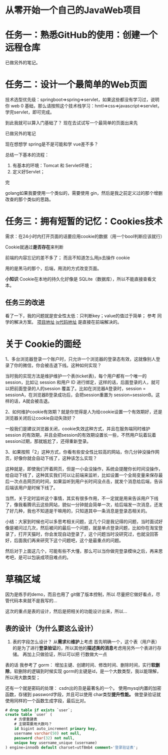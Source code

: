 # 从零开始一个自己的JavaWeb项目
# 任务一：熟悉GitHub的使用：创建一个远程仓库
已做另外的笔记。
# 任务二：设计一个最简单的Web页面
技术选型优先级：springboot=>spring=>servlet，如果这些都没有学习过，说明你 web 0 基础，那么请按照这个技术栈学习：hmtl=>css=>javascript=>servlet，学完servlet，即可完成。

到此我就可以算入门基础了？
现在去试试写一个最简单的页面出来先

已做另外的笔记

现在想想学 spring是不是可能和学 vue差不多？

总结一下基本的流程：
1. 有基本的环境：Tomcat 和 Servlet环境；
1. 定义好Servlet；

完

golang如果我要使用一个类似的，需要使用 gin，然后是我之前定义过的那个增删改查的那个类似的思路。

# 任务三：拥有短暂的记忆：Cookies技术
需求：在24小时内打开页面的话要应用cookie的数据（用一个bool判断应该就行）

Cookie就通过**是否存在**来判断

前端的内容忘记的差不多了；
而且不知道怎么用js去操作 cookie

用的是黑马的那个，后端，用流的方式改变页面。

**小知识**
Cookie在本地的持久化好像是 SQLite（数据库），所以不能直接查看文本。

## 任务三的改进
看了一下，我的问题就是安全性太低：只判断key；value的值过于简单；
参考 同学的解决方案。
[项目地址](https://github.com/jiangyklala/FromZerotoExpert/tree/dev)
[js代码地址](https://github.com/jiangyklala/FromZerotoExpert/blob/dev/src/main/resources/static/js/welcome.js)
是直接在前端解决的。

# 关于 Cookie的面经
1、多台浏览器登录一个账户时，只允许一个浏览器的登录态有效，这就像别人登录了你的微信，你会被击退下线。这种如何实现？

当时我的实现方法是维护维护一个表(ticket表)，每个用户都有一个唯一的 session，比如让 session 和用户 ID 进行绑定，这样的话，后面登录的人，就可以把前面登录的人的session 覆盖了。比如在浏览器A登录时，session = sessionA，在浏览器B登录成功后，会把session重置为 session=sessionB。这样的话，A就会被击退。

2、如何维护cookie有效期？就是你觉得是人为给cookie设置一个有效期好，还是浏览器关闭后让cookie自动失效好？

一般我们是建议浏览器关闭，cookie失效这种方式，并且在服务端同时维护 session 的有效期，并且会把session的有效期设置长一些，不然用户玩着玩着session过期，那就尴尬了，还得重新登录。

3、如果按照「2」这种方式，你看有些安全性比较高的网站，你几分钟没操作网页，好像你就会自动下线了，这种该怎么实现？

这种就是，即使我们开着网页，但是一小会没操作，系统会提醒你长时间没操作，给自动下线了，这种其实我们可以让前端来监听，比如设置一个全局变量来保存最后一次点击网页的时间，如果监听到用户长时间没点击，就发个消息给后端，告诉后端该用户是时候下线了。

当然，关于定时监听这个事情，其实有很多作用，不一定就是用来告诉用户下线了，像我看腾讯云这些网站，貌似一分钟就会简单一次，给后端发一次消息，还发了好几种，我也不知道是干嘛用的，只知道其中一条消息是登录态相关的。

小结：大家到时候也可以多思考相关问题，这几个只是我记得的问题，当时面试好像是被问过几次，然后被问的最后一个问题，就是单点登录问题，比如你在淘宝登录了，打开天猫时，你会发现自动登录了，这个问题当时没研究过，也就没回答好，后面我们再来研究下这个问题吧，这个是最重点的问题。

然后对于上面这几个，可能有些不大懂，那么可以当你做完登录模块之后，再来思考吧，是可以包装成项目难点的。


# 草稿区域
因为是练手的demo，而且也用了 git做了版本控制，所以
尽量把它做好看点，尽管代码本来就不是我写的...

这次的重点是表的设计，然后是把相关的功能设计出来，所以...

## 表的设计（为什么要这么设计）
1. 表的字段怎么设计？
从**需求**和**维护**上考虑
首先明确一个，这个表（用户表）的是为了进行**登录验证**的，所以其他的**描述类的消息**考虑用另外一个表进行存储。
再加上只做验证，所以可以把 行数做大一点

表的话 我参考了 gorm：
增加主键、创建时间、修改时间、删除时间，实行**软删除**，软删除的逻辑到时候实现
gorm的主键是id，是一个大数类型，我以能理解，所以用大数类型；


还有一个就是密码的处理：
csdn出的丑是最著名的一个。
使用mysql内置的加密函数，存储到 password字段，并且可以使用 char类型**提升性能。**
做登录验证就使用同样的一个函数生成字段，最后比对。

```sql
# drop table if exists `user`;
create table `user` (
    # 方便重建表
    # 主键需要用大数吗？
    id bigint auto_increment primary key,
    username varchar(50) not null,
    password char(32) not null,
    unique key username_unique (username)
) engine=innodb default charset=utf8mb4 comment='登录验证表';
```

